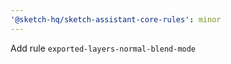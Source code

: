 ```yaml
---
'@sketch-hq/sketch-assistant-core-rules': minor
---
```


Add rule `exported-layers-normal-blend-mode`
